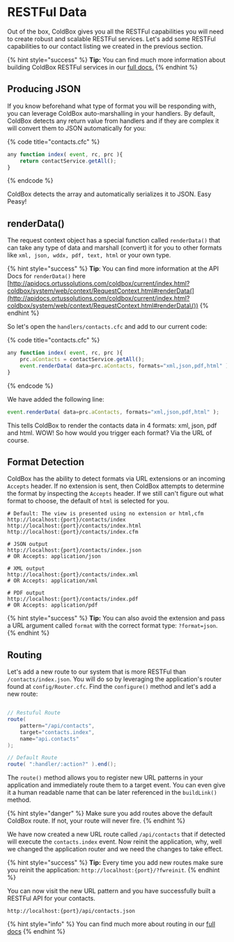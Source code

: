 # RESTFul Data

Out of the box, ColdBox gives you all the RESTFul capabilities you will need to create robust and scalable RESTFul services. Let's add some RESTFul capabilities to our contact listing we created in the previous section.

{% hint style="success" %}
**Tip:** You can find much more information about building ColdBox RESTFul services in our [full docs.](../../digging-deeper/recipes/building-rest-apis.md)
{% endhint %}

## Producing JSON

If you know beforehand what type of format you will be responding with, you can leverage ColdBox auto-marshalling in your handlers. By default, ColdBox detects any return value from handlers and if they are complex it will convert them to JSON automatically for you:

{% code title="contacts.cfc" %}
```javascript
any function index( event, rc, prc ){
    return contactService.getAll();    
}
```
{% endcode %}

ColdBox detects the array and automatically serializes it to JSON. Easy Peasy!

## renderData()

The request context object has a special function called `renderData()` that can take any type of data and marshall (convert) it for you to other formats like `xml, json, wddx, pdf, text, html` or your own type.

{% hint style="success" %}
**Tip**: You can find more information at the API Docs for `renderData()` here [http://apidocs.ortussolutions.com/coldbox/current/index.html?coldbox/system/web/context/RequestContext.html#renderData(](http://apidocs.ortussolutions.com/coldbox/current/index.html?coldbox/system/web/context/RequestContext.html#renderData\())
{% endhint %}

So let's open the `handlers/contacts.cfc` and add to our current code:

{% code title="contacts.cfc" %}
```javascript
any function index( event, rc, prc ){
    prc.aContacts = contactService.getAll();    
    event.renderData( data=prc.aContacts, formats="xml,json,pdf,html" );
}
```
{% endcode %}

We have added the following line:

```javascript
event.renderData( data=prc.aContacts, formats="xml,json,pdf,html" );
```

This tells ColdBox to render the contacts data in 4 formats: xml, json, pdf and html. WOW! So how would you trigger each format? Via the URL of course.

## Format Detection

ColdBox has the ability to detect formats via URL extensions or an incoming `Accepts` header. If no extension is sent, then ColdBox attempts to determine the format by inspecting the `Accepts` header. If we still can't figure out what format to choose, the default of `html` is selected for you.

```
# Default: The view is presented using no extension or html,cfm
http://localhost:{port}/contacts/index
http://localhost:{port}/contacts/index.html
http://localhost:{port}/contacts/index.cfm

# JSON output
http://localhost:{port}/contacts/index.json
# OR Accepts: application/json

# XML output 
http://localhost:{port}/contacts/index.xml
# OR Accepts: application/xml

# PDF output
http://localhost:{port}/contacts/index.pdf
# OR Accepts: application/pdf
```

{% hint style="success" %}
**Tip:** You can also avoid the extension and pass a URL argument called `format` with the correct format type: `?format=json`.
{% endhint %}

## Routing

Let's add a new route to our system that is more RESTFul than `/contacts/index.json`. You will do so by leveraging the application's router found at `config/Router.cfc`. Find the `configure()` method and let's add a new route:

```java

// Restuful Route
route( 
    pattern="/api/contacts",
    target="contacts.index",
    name="api.contacts"
);

// Default Route
route( ":handler/:action?" ).end();
```

The `route()` method allows you to register new URL patterns in your application and immediately route them to a target event. You can even give it a human readable name that can be later referenced in the `buildLink()` method.

{% hint style="danger" %}
Make sure you add routes above the default ColdBox route. If not, your route will never fire.
{% endhint %}

We have now created a new URL route called `/api/contacts` that if detected will execute the `contacts.index` event. Now reinit the application, why, well we changed the application router and we need the changes to take effect.

{% hint style="success" %}
**Tip:** Every time you add new routes make sure you reinit the application: `http://localhost:{port}/?fwreinit`.
{% endhint %}

You can now visit the new URL pattern and you have successfully built a RESTFul API for your contacts.

```
http://localhost:{port}/api/contacts.json
```

{% hint style="info" %}
You can find much more about routing in our [full docs](../../the-basics/routing/)
{% endhint %}
